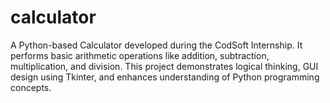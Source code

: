 # calculator
A Python-based Calculator developed during the CodSoft Internship. It performs basic arithmetic operations like addition, subtraction, multiplication, and division. This project demonstrates logical thinking, GUI design using Tkinter, and enhances understanding of Python programming concepts.
